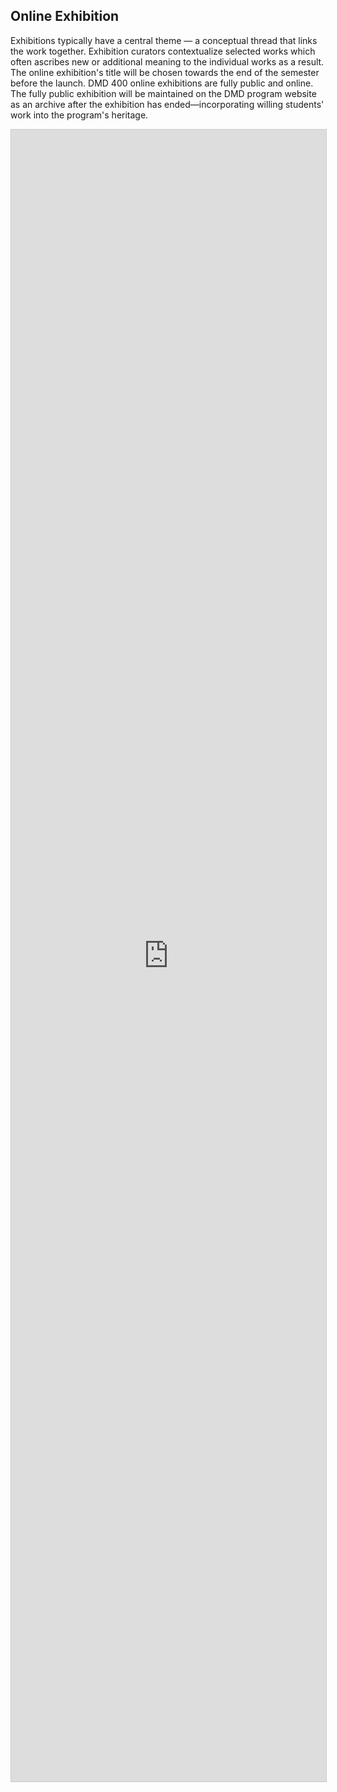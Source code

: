 ## Online Exhibition

Exhibitions typically have a central theme — a conceptual thread that links the work together. Exhibition curators contextualize selected works which often ascribes new or additional meaning to the individual works as a result. The online exhibition's title will be chosen towards the end of the semester before the launch. DMD 400 online exhibitions are fully public and online. The fully public exhibition will be maintained on the DMD program website as an archive after the exhibition has ended—incorporating willing students' work into the program's heritage.

<script src="https://static.airtable.com/js/embed/embed_snippet_v1.js"></script><iframe class="airtable-embed airtable-dynamic-height" src="https://airtable.com/embed/shrK9itvDXkCShJg4?backgroundColor=orange" frameborder="0" onmousewheel="" width="100%" height="2643" style="background: transparent; border: 1px solid #ccc;"></iframe>

